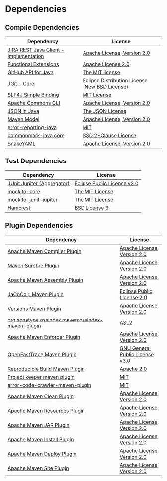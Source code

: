 <!-- @formatter:off -->
# Dependencies

## Compile Dependencies

| Dependency                                  | License                                        |
| ------------------------------------------- | ---------------------------------------------- |
| [JIRA REST Java Client - Implementation][0] | [Apache License, Version 2.0][1]               |
| [Functional Extensions][2]                  | [Apache License 2.0][1]                        |
| [GitHub API for Java][4]                    | [The MIT license][5]                           |
| [JGit - Core][6]                            | Eclipse Distribution License (New BSD License) |
| [SLF4J Simple Binding][7]                   | [MIT License][8]                               |
| [Apache Commons CLI][9]                     | [Apache License, Version 2.0][10]              |
| [JSON in Java][11]                          | [The JSON License][12]                         |
| [Maven Model][13]                           | [Apache License, Version 2.0][10]              |
| [error-reporting-java][15]                  | [MIT][16]                                      |
| [commonmark-java core][17]                  | [BSD 2-Clause License][18]                     |
| [SnakeYAML][19]                             | [Apache License, Version 2.0][20]              |

## Test Dependencies

| Dependency                       | License                           |
| -------------------------------- | --------------------------------- |
| [JUnit Jupiter (Aggregator)][21] | [Eclipse Public License v2.0][22] |
| [mockito-core][23]               | [The MIT License][24]             |
| [mockito-junit-jupiter][23]      | [The MIT License][24]             |
| [Hamcrest][27]                   | [BSD License 3][28]               |

## Plugin Dependencies

| Dependency                                              | License                               |
| ------------------------------------------------------- | ------------------------------------- |
| [Apache Maven Compiler Plugin][29]                      | [Apache License, Version 2.0][10]     |
| [Maven Surefire Plugin][31]                             | [Apache License, Version 2.0][10]     |
| [Apache Maven Assembly Plugin][33]                      | [Apache License, Version 2.0][10]     |
| [JaCoCo :: Maven Plugin][35]                            | [Eclipse Public License 2.0][36]      |
| [Versions Maven Plugin][37]                             | [Apache License, Version 2.0][10]     |
| [org.sonatype.ossindex.maven:ossindex-maven-plugin][39] | [ASL2][20]                            |
| [Apache Maven Enforcer Plugin][41]                      | [Apache License, Version 2.0][10]     |
| [OpenFastTrace Maven Plugin][43]                        | [GNU General Public License v3.0][44] |
| [Reproducible Build Maven Plugin][45]                   | [Apache 2.0][20]                      |
| [Project keeper maven plugin][47]                       | [MIT][16]                             |
| [error-code-crawler-maven-plugin][49]                   | [MIT][16]                             |
| [Apache Maven Clean Plugin][51]                         | [Apache License, Version 2.0][10]     |
| [Apache Maven Resources Plugin][53]                     | [Apache License, Version 2.0][10]     |
| [Apache Maven JAR Plugin][55]                           | [Apache License, Version 2.0][10]     |
| [Apache Maven Install Plugin][57]                       | [Apache License, Version 2.0][20]     |
| [Apache Maven Deploy Plugin][59]                        | [Apache License, Version 2.0][20]     |
| [Apache Maven Site Plugin][61]                          | [Apache License, Version 2.0][10]     |

[47]: https://github.com/exasol/project-keeper-maven-plugin
[1]: http://www.apache.org/licenses/LICENSE-2.0
[15]: https://github.com/exasol/error-reporting-java
[5]: https://www.opensource.org/licenses/mit-license.php
[13]: https://maven.apache.org/ref/3.8.4/maven-model/
[17]: https://github.com/commonmark/commonmark-java
[20]: http://www.apache.org/licenses/LICENSE-2.0.txt
[31]: https://maven.apache.org/surefire/maven-surefire-plugin/
[9]: https://commons.apache.org/proper/commons-cli/
[16]: https://opensource.org/licenses/MIT
[23]: https://github.com/mockito/mockito
[37]: http://www.mojohaus.org/versions-maven-plugin/
[28]: http://opensource.org/licenses/BSD-3-Clause
[29]: https://maven.apache.org/plugins/maven-compiler-plugin/
[53]: https://maven.apache.org/plugins/maven-resources-plugin/
[43]: https://github.com/itsallcode/openfasttrace-maven-plugin
[51]: https://maven.apache.org/plugins/maven-clean-plugin/
[36]: https://www.eclipse.org/legal/epl-2.0/
[35]: https://www.jacoco.org/jacoco/trunk/doc/maven.html
[24]: https://github.com/mockito/mockito/blob/main/LICENSE
[45]: http://zlika.github.io/reproducible-build-maven-plugin
[61]: https://maven.apache.org/plugins/maven-site-plugin/
[44]: https://www.gnu.org/licenses/gpl-3.0.html
[18]: https://opensource.org/licenses/BSD-2-Clause
[8]: http://www.opensource.org/licenses/mit-license.php
[10]: https://www.apache.org/licenses/LICENSE-2.0.txt
[41]: https://maven.apache.org/enforcer/maven-enforcer-plugin/
[22]: https://www.eclipse.org/legal/epl-v20.html
[57]: http://maven.apache.org/plugins/maven-install-plugin/
[19]: https://bitbucket.org/snakeyaml/snakeyaml
[21]: https://junit.org/junit5/
[39]: https://sonatype.github.io/ossindex-maven/maven-plugin/
[6]: https://www.eclipse.org/jgit/
[2]: https://docs.atlassian.com/fugue-parent/4.1.0/apidocs/io/atlassian/fugue/package-summary.html
[27]: http://hamcrest.org/JavaHamcrest/
[7]: http://www.slf4j.org
[59]: http://maven.apache.org/plugins/maven-deploy-plugin/
[4]: https://github-api.kohsuke.org/
[11]: https://github.com/douglascrockford/JSON-java
[0]: https://ecosystem.atlassian.net/wiki/spaces/JRJC/overview
[49]: https://github.com/exasol/error-code-crawler-maven-plugin
[55]: https://maven.apache.org/plugins/maven-jar-plugin/
[12]: http://json.org/license.html
[33]: https://maven.apache.org/plugins/maven-assembly-plugin/
